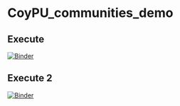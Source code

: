 # CoyPU_communities_demo
 
## Execute

[![Binder](https://mybinder.org/badge_logo.svg)](https://mybinder.org/v2/gh/SDM-TIB/CoyPU_communities_demo/HEAD?urlpath=voila%2Frender%2FVisualizing_Cluster%2FCoyPU_communities.ipynb)

## Execute 2
[![Binder](https://mybinder.org/badge_logo.svg)](https://mybinder.org/v2/gh/SDM-TIB/CoyPU_communities_demo/HEAD?urlpath=voila%2Frender%2FVisualizing_Cluster%2FCoyPU_communities.ipynb)